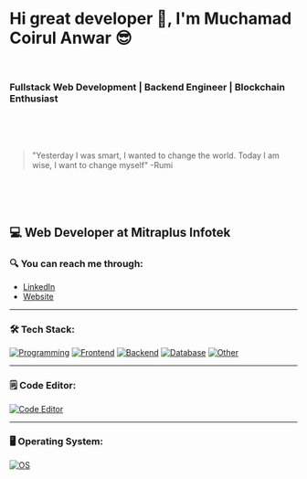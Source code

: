 # Hi great developer 👋, I'm Muchamad Coirul Anwar 😎
<br />

### Fullstack Web Development | Backend Engineer | Blockchain Enthusiast
<br />
<br />
<br />

> "Yesterday I was smart, I wanted to change the world. Today I am wise, I want to change myself" -Rumi
<br />
<br />
<br />

## 💻 Web Developer at Mitraplus Infotek

### 🔍 You can reach me through:
- [LinkedIn](https://www.linkedin.com/in/muchamad-coirul-anwar)
- [Website](https://www.masterceremony.site)

---

### 🛠 Tech Stack:

[![Programming](https://skillicons.dev/icons?i=js,ts,java,kotlin)](https://skillicons.dev)
[![Frontend](https://skillicons.dev/icons?i=html,css,react,nextjs,tailwind)](https://skillicons.dev)
[![Backend](https://skillicons.dev/icons?i=nodejs,npm,bun,express,spring,postman,docker,nginx)](https://skillicons.dev)
[![Database](https://skillicons.dev/icons?i=mysql,postgres,mongodb,redis)](https://skillicons.dev)
[![Other](https://skillicons.dev/icons?i=git,github,vercel)](https://skillicons.dev)


---

### 🗒️ Code Editor:

[![Code Editor](https://skillicons.dev/icons?i=vscode,idea)](https://skillicons.dev)

---

### 🖥️ Operating System:
[![OS](https://skillicons.dev/icons?i=windows,apple,linux)](https://skillicons.dev)
